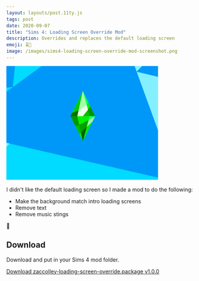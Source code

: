 ```yaml
---
layout: layouts/post.11ty.js
tags: post
date: 2020-09-07
title: "Sims 4: Loading Screen Override Mod"
description: Overrides and replaces the default loading screen
emoji: ⏳💎
image: /images/sims4-loading-screen-override-mod-screenshot.png
---
```


<img src="/images/sims4-loading-screen-override-mod-screenshot.png" alt="Screenshot of the loading screen. The green diamond 'Plumbob' is in the middle and there's a blue geometric background." loading="lazy" />

I didn't like the default loading screen so I made a mod to do the following:

- Make the background match intro loading screens
- Remove text
- Remove music stings

<div class="warning">
<span class="warning__icon" aria-hidden="true">🔗</span>

## Download

Download and put in your Sims 4 mod folder.

<a href="/downloads/zaccolley-loading-screen-override.package" download>Download zaccolley-loading-screen-override.package v1.0.0</a>

</div>
